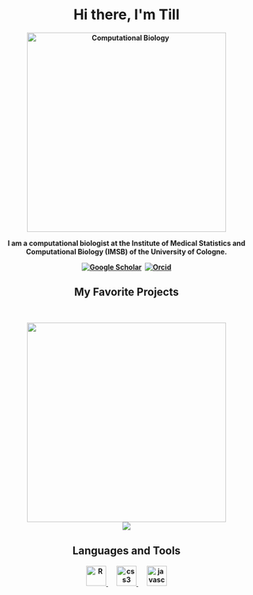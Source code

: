 <p>
  <h1 align="center"><b>Hi there, I'm Till</h1>
</p>
<p align="center">
  <a href="https://github.com/IMSBCompBio">
    <img alt="Computational Biology"
    src="https://user-images.githubusercontent.com/33025859/177106765-f5a1cbba-1b60-450a-ab1f-d6dba05dd186.png"
    width=400">
  </a>
</p>

<p align="center">
I am a computational biologist at the Institute of Medical Statistics and Computational Biology (IMSB) of the University of Cologne.
</p>

<p align="center">
  <a href="https://scholar.google.com/citations?hl=en&user=rxsQq2QAAAAJ">
    <img src="https://img.shields.io/badge/googlescholar-4285F4?style=for-the-badge&logo=googlescholar&logoColor=white" alt="Google Scholar"/></a>&nbsp;
  <a href="https://orcid.org/0000-0002-6744-1463">
    <img src="https://img.shields.io/badge/orcid-A6CE39?style=for-the-badge&logo=orcid&logoColor=white" alt="Orcid"/>
  </a>
</p>

<h2 align="center">My Favorite Projects</h2>
<br/>
<p align="center">
  <a href="https://github.com/tillbaar/PhD-Thesis">
    <img width="400" src="https://user-images.githubusercontent.com/33025859/177116351-a14ffdce-883d-4bba-94cf-a7200d1a65ba.jpg"/><br/>
  </a>
  <a href="https://github.com/tillbaar/PhD-Thesis">
    <img align="" src="https://github-readme-stats.vercel.app/api/pin/?username=tillbaar&repo=PhD-Thesis&theme=tokyonight" />
  </a>
</p>

<!--
<p align="center">
  <img width="400" src="https://github.com/YuriDevAT/sos-animals/blob/main/public/thumbnail-sos.png" />
  <img width="400" src="https://github.com/the-collab-lab/tcl-19-smart-shopping-list/blob/main/public/Thumbnail.png" />
 <a href="https://github.com/YuriDevAT/sos-animals">
  <img align="" src="https://github-readme-stats.vercel.app/api/pin/?username=tillbaar&repo=PhD-Thesis&theme=tokyonight" />
</a>
</p>
-->

<h2 align="center"> Languages and Tools</h2>
<p align="center">
  <a href="https://www.r-project.org/" target="_blank">
    <img src="https://cdn.jsdelivr.net/gh/devicons/devicon/icons/rstudio/rstudio-original.svg" alt="R" width="40" height="40"/>
  </a>&emsp;
  <a href="https://www.python.org/" target="_blank">
    <img src="https://cdn.jsdelivr.net/gh/devicons/devicon/icons/python/python-original.svg" alt="css3" width="40" height="40"/>
  </a>&emsp;
  <a href="https://julialang.org/" target="_blank">
    <img src="https://cdn.jsdelivr.net/gh/devicons/devicon/icons/julia/julia-original.svg" alt="javascript" width="40" height="40"/>
  </a>
</p>
